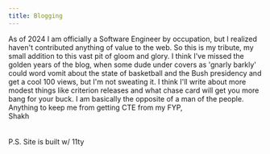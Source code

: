 ```yaml
---
title: Blogging
---
```

As of 2024 I am officially a Software Engineer by occupation, but I realized haven't contributed anything of value to the web. So this is my tribute, my small addition to this vast pit of gloom and glory. I think I've missed the golden years of the blog, when some dude under covers as 'gnarly barkly' could word vomit about the state of basketball and the Bush presidency and get a cool 100 views, but I'm not sweating it. I think I'll write about more modest things like criterion releases and what chase card will get you more bang for your buck. I am basically the opposite of a man of the people.</br>
Anything to keep me from getting CTE from my FYP,</br>
Shakh</br></br></br>
P.S. Site is built w/ 11ty 